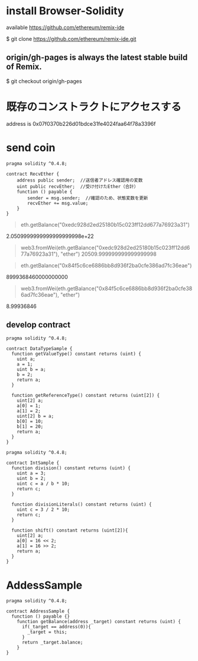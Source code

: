 # install Browser-Solidity

available https://github.com/ethereum/remix-ide

$ git clone https://github.com/ethereum/remix-ide.git

## origin/gh-pages is always the latest stable build of Remix.

$ git checkout origin/gh-pages


# 既存のコンストラクトにアクセスする

address is 0x07f0370b226d01bdce31fe4024faa64f78a3396f


# send coin

```
pragma solidity ^0.4.8;

contract RecvEther {
    address public sender;  //送信者アドレス確認用の変数
    uint public recvEther;  //受け付けたEther（合計）
    function () payable {
        sender = msg.sender;  //確認のため、状態変数を更新
        recvEther += msg.value;
    }
}
```

> eth.getBalance("0xedc928d2ed25180b15c023ff12dd677a76923a31")

2.0509999999999999999998e+22
> web3.fromWei(eth.getBalance("0xedc928d2ed25180b15c023ff12dd677a76923a31"), "ether")
20509.999999999999999998

> eth.getBalance("0x84f5c6ce6886bb8d936f2ba0cfe386ad7fc36eae")

8999368460000000000
> web3.fromWei(eth.getBalance("0x84f5c6ce6886bb8d936f2ba0cfe386ad7fc36eae"), "ether")

8.99936846


## develop contract

```
pragma solidity ^0.4.8;

contract DataTypeSample {
  function getValueType() constant returns (uint) {
    uint a;
    a = 1;
    uint b = a;
    b = 2;
    return a;
  }

  function getReferenceType() constant returns (uint[2]) {
    uint[2] a;
    a[0] = 1;
    a[1] = 2;
    uint[2] b = a;
    b[0] = 10;
    b[1] = 20;
    return a;
  }
}
```

```
pragma solidity ^0.4.8;

contract IntSample {
  function division() constant returns (uint) {
    uint a = 3;
    uint b = 2;
    uint c = a / b * 10;
    return c;
  }

  function divisionLiterals() constant returns (uint) {
    uint c = 3 / 2 * 10;
    return c;
  }

  function shift() constant returns (uint[2]){
    uint[2] a;
    a[0] = 16 << 2;
    a[1] = 16 >> 2;
    return a;
  }
}
```
# AddessSample

```
pragma solidity ^0.4.8;

contract AddressSample {
  function () payable {}
    function getBalance(address _target) constant returns (uint) {
      if(_target == address(0)){
        _target = this;
      }
      return _target.balance;
    }
}
```
